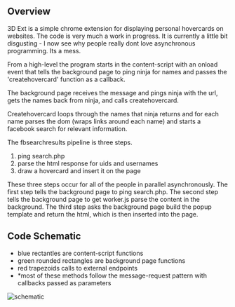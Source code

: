## Overview
3D Ext is a simple chrome extension for displaying personal hovercards on websites. The code is very much a work in progress. It is currently a little bit disgusting - I now see why people really dont love asynchronous programming. Its a mess. 

From a high-level the program starts in the content-script with an onload event that tells the background page to ping ninja for names and passes the 'createhovercard' function as a callback.

The background page receives the message and pings ninja with the url, gets the names back from ninja, and calls createhovercard. 

Createhovercard loops through the names that ninja returns and for each name parses the dom (wraps links around each name) and starts a facebook search for relevant information. 

The fbsearchresults pipeline is three steps. 
1. ping search.php 
2. parse the html response for uids and usernames
3. draw a hovercard and insert it on the page

These three steps occur for all of the people in parallel asynchronously. The first step tells the background page to ping search.php. The second step tells the background page to get worker.js parse the content in the background. The third step asks the background page build the popup template and return the html, which is then inserted into the page. 

## Code Schematic 
+ blue rectantles are content-script functions
+ green rounded rectangles are background page functions
+ red trapezoids calls to external endpoints
+ *most of these methods follow the message-request pattern with callbacks passed as parameters


![schematic](https://docs.google.com/drawings/pub?id=1y36r8vZIQGqYLYPgg_zfSv8LBgRC538l6uUfV9ILous&w=1225&h=1145)

